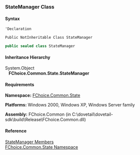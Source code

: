 ﻿### StateManager Class

#### Syntax

```vbnet
'Declaration

Public NotInheritable Class StateManager 
```

```csharp
public sealed class StateManager 
```

#### Inheritance Hierarchy

System.Object  
   **FChoice.Common.State.StateManager**  

#### Requirements

**Namespace:** [FChoice.Common.State](FChoice.Common~FChoice.Common.State_namespace.md)

**Platforms:** Windows 2000, Windows XP, Windows Server family

**Assembly:** FChoice.Common (in C:\\dovetail\\dovetail-sdk\\build\\Release\\FChoice.Common.dll)

#### Reference

[StateManager Members](FChoice.Common~FChoice.Common.State.StateManager_members.md)  
[FChoice.Common.State Namespace](FChoice.Common~FChoice.Common.State_namespace.md)